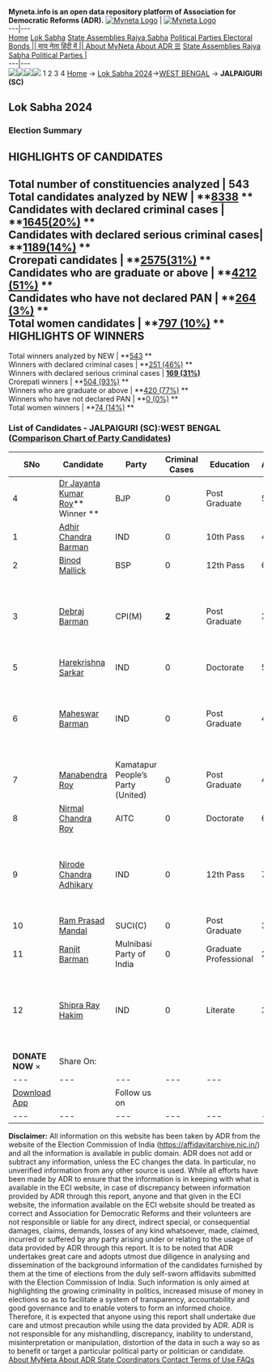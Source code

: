 **Myneta.info is an open data repository platform of Association for Democratic Reforms (ADR).**
[![Myneta Logo](https://www.myneta.info/lib/img/myneta-logo.png)](https://www.myneta.info/) | [![Myneta Logo](https://www.myneta.info/lib/img/adr-logo.png)](https://adrindia.org)  
---|---  
[Home](https://www.myneta.info/) [Lok Sabha](https://www.myneta.info/#ls "Lok Sabha") [ State Assemblies ](https://www.myneta.info/#sa "State Assemblies") [Rajya Sabha](https://www.myneta.info/#rs "Rajya Sabha") [Political Parties ](https://www.myneta.info/party "Political Parties") [ Electoral Bonds ](https://www.myneta.info/electoral_bonds "Electoral Bonds") [ || माय नेता हिंदी में || ](https://translate.google.co.in/translate?prev=hp&hl=en&js=y&u=www.myneta.info&sl=en&tl=hi&history_state0=) [ About MyNeta ](https://adrindia.org/content/about-myneta) [ About ADR ](https://adrindia.org/about-adr/who-we-are) [☰](javascript:void\(0\))
[ State Assemblies ](https://www.myneta.info/#sa "State Assemblies") [ Rajya Sabha ](https://www.myneta.info/#rs "Rajya Sabha") [ Political Parties ](https://www.myneta.info/party "Political Parties")
|   
---|---  
![](https://www.myneta.info/lib/img/banner/banner-1.png)![](https://www.myneta.info/lib/img/banner/banner-2.png)![](https://www.myneta.info/lib/img/banner/banner-3.png)![](https://www.myneta.info/lib/img/banner/banner-4.png)
1  2  3  4 
[Home](https://www.myneta.info/) → [Lok Sabha 2024](https://www.myneta.info/LokSabha2024/)→[WEST BENGAL](https://www.myneta.info/LokSabha2024/index.php?action=show_constituencies&state_id=36) → **JALPAIGURI (SC)**
### 
## Lok Sabha 2024
###  Election Summary 
HIGHLIGHTS OF CANDIDATES  
---  
Total number of constituencies analyzed |  543   
Total candidates analyzed by NEW | **[8338](https://www.myneta.info/LokSabha2024/index.php?action=summary&subAction=candidates_analyzed&sort=candidate#summary) **  
Candidates with declared criminal cases | **[1645(20%)](https://www.myneta.info/LokSabha2024/index.php?action=summary&subAction=crime&sort=candidate#summary) **  
Candidates with declared serious criminal cases| **[1189(14%)](https://www.myneta.info/LokSabha2024/index.php?action=summary&subAction=serious_crime&sort=candidate#summary) **  
Crorepati candidates | **[2575(31%)](https://www.myneta.info/LokSabha2024/index.php?action=summary&subAction=crorepati&sort=candidate#summary) **  
Candidates who are graduate or above | **[4212 (51%)](https://www.myneta.info/LokSabha2024/index.php?action=summary&subAction=education&sort=candidate#summary) **  
Candidates who have not declared PAN | **[264 (3%)](https://www.myneta.info/LokSabha2024/index.php?action=summary&subAction=without_pan&sort=candidate#summary) **  
Total women candidates | **[797 (10%)](https://www.myneta.info/LokSabha2024/index.php?action=summary&subAction=women_candidate&sort=candidate#summary) **  
HIGHLIGHTS OF WINNERS  
---  
Total winners analyzed by NEW | **[543](https://www.myneta.info/LokSabha2024/index.php?action=summary&subAction=winner_analyzed&sort=candidate#summary) **  
Winners with declared criminal cases | **[251 (46%)](https://www.myneta.info/LokSabha2024/index.php?action=summary&subAction=winner_crime&sort=candidate#summary) **  
Winners with declared serious criminal cases | **[169 (31%)](https://www.myneta.info/LokSabha2024/index.php?action=summary&subAction=winner_serious_crime&sort=candidate#summary)**  
Crorepati winners | **[504 (93%)](https://www.myneta.info/LokSabha2024/index.php?action=summary&subAction=winner_crorepati&sort=candidate#summary) **  
Winners who are graduate or above | **[420 (77%)](https://www.myneta.info/LokSabha2024/index.php?action=summary&subAction=winner_education&sort=candidate#summary) **  
Winners who have not declared PAN | **[0 (0%)](https://www.myneta.info/LokSabha2024/index.php?action=summary&subAction=winner_without_pan&sort=candidate#summary) **  
Total women winners | **[74 (14%)](https://www.myneta.info/LokSabha2024/index.php?action=summary&subAction=winner_women&sort=candidate#summary) **  
### List of Candidates - JALPAIGURI (SC):WEST BENGAL ([Comparison Chart of Party Candidates](https://www.myneta.info/LokSabha2024/comparisonchart.php?constituency_id=536))
SNo | Candidate| Party| Criminal Cases| Education| Age| Total Assets| Liabilities  
---|---|---|---|---|---|---|---  
4  | [Dr Jayanta Kumar Roy](https://www.myneta.info/LokSabha2024/candidate.php?candidate_id=970)** Winner ** | BJP | 0 | Post Graduate| 56 | Rs 1,93,56,558 ~ 1 Crore+ | Rs 56,196 ~ 56 Thou+  
1  | [Adhir Chandra Barman](https://www.myneta.info/LokSabha2024/candidate.php?candidate_id=971) | IND | 0 | 10th Pass| 44 | Rs 29,50,000 ~ 29 Lacs+ | Rs 0 ~   
2  | [Binod Mallick](https://www.myneta.info/LokSabha2024/candidate.php?candidate_id=4) | BSP | 0 | 12th Pass| 60 | Rs 14,57,532 ~ 14 Lacs+ | Rs 2,80,000 ~ 2 Lacs+  
3  | [Debraj Barman](https://www.myneta.info/LokSabha2024/candidate.php?candidate_id=31) | CPI(M) | **2** | Post Graduate| 36 | ![](https://myneta.info/image_v2.php?myneta_folder=LokSabha2024&candidate_id=31&col=ta) | ![](https://myneta.info/image_v2.php?myneta_folder=LokSabha2024&candidate_id=31&col=lia)  
5  | [Harekrishna Sarkar](https://www.myneta.info/LokSabha2024/candidate.php?candidate_id=967) | IND | 0 | Doctorate| 52 | Rs 1,03,14,213 ~ 1 Crore+ | Rs 40,97,600 ~ 40 Lacs+  
6  | [Maheswar Barman](https://www.myneta.info/LokSabha2024/candidate.php?candidate_id=966) | IND | 0 | Post Graduate| 46 | ![](https://myneta.info/image_v2.php?myneta_folder=LokSabha2024&candidate_id=966&col=ta) | ![](https://myneta.info/image_v2.php?myneta_folder=LokSabha2024&candidate_id=966&col=lia)  
7  | [Manabendra Roy](https://www.myneta.info/LokSabha2024/candidate.php?candidate_id=969) | Kamatapur People’s Party (United) | 0 | Post Graduate| 48 | Rs 54,02,104 ~ 54 Lacs+ | Rs 21,17,000 ~ 21 Lacs+  
8  | [Nirmal Chandra Roy](https://www.myneta.info/LokSabha2024/candidate.php?candidate_id=14) | AITC | 0 | Doctorate| 61 | Rs 2,07,48,401 ~ 2 Crore+ | Rs 6,44,664 ~ 6 Lacs+  
9  | [Nirode Chandra Adhikary](https://www.myneta.info/LokSabha2024/candidate.php?candidate_id=968) | IND | 0 | 12th Pass| 71 | ![](https://myneta.info/image_v2.php?myneta_folder=LokSabha2024&candidate_id=968&col=ta) | ![](https://myneta.info/image_v2.php?myneta_folder=LokSabha2024&candidate_id=968&col=lia)  
10  | [Ram Prasad Mandal](https://www.myneta.info/LokSabha2024/candidate.php?candidate_id=972) | SUCI(C) | 0 | Post Graduate| 38 | Rs 2,85,745 ~ 2 Lacs+ | Rs 4,82,200 ~ 4 Lacs+  
11  | [Ranjit Barman](https://www.myneta.info/LokSabha2024/candidate.php?candidate_id=965) | Mulnibasi Party of India | 0 | Graduate Professional| 27 | Rs 10,60,500 ~ 10 Lacs+ | Rs 0 ~   
12  | [Shipra Ray Hakim](https://www.myneta.info/LokSabha2024/candidate.php?candidate_id=964) | IND | 0 | Literate| 39 | ![](https://myneta.info/image_v2.php?myneta_folder=LokSabha2024&candidate_id=964&col=ta) | ![](https://myneta.info/image_v2.php?myneta_folder=LokSabha2024&candidate_id=964&col=lia)  
|  **DONATE NOW** × |  Share On:  | [](https://api.whatsapp.com/send?text=https%3A%2F%2Fmyneta.info%2Fpunjab2022%2Findex.php%3Faction%3Dshow_constituencies%26state_id%3D19) | [](https://www.facebook.com/sharer/sharer.php?u=https%3A%2F%2Fmyneta.info%2Fpunjab2022%2Findex.php%3Faction%3Dshow_constituencies%26state_id%3D19) | [](https://twitter.com/share?url=https%3A%2F%2Fmyneta.info%2Fpunjab2022%2Findex.php%3Faction%3Dshow_constituencies%26state_id%3D19)  
---|---|---|---|---  
| [ Download App ](https://play.google.com/store/apps/details?id=com.webrosoft.myneta1&pcampaignid=pcampaignidMKT-Other-global-all-co-prtnr-py-PartBadge-Mar2515-1) | [](https://play.google.com/store/apps/details?id=com.webrosoft.myneta1&pcampaignid=pcampaignidMKT-Other-global-all-co-prtnr-py-PartBadge-Mar2515-1) |  Follow us on  | [](https://www.facebook.com/adrindia.org/) | [](https://twitter.com/adrspeaks) | [](https://groups.google.com/g/national-election-watch?hl=en&pli=1) | [](https://www.instagram.com/adrspeaks/) | [](https://www.youtube.com/user/adrspeaks) | [](https://sharechat.com/profile/adrspeaks)  
---|---|---|---|---|---|---|---|---  
**Disclaimer:** All information on this website has been taken by ADR from the website of the Election Commission of India (https://affidavitarchive.nic.in/) and all the information is available in public domain. ADR does not add or subtract any information, unless the EC changes the data. In particular, no unverified information from any other source is used. While all efforts have been made by ADR to ensure that the information is in keeping with what is available in the ECI website, in case of discrepancy between information provided by ADR through this report, anyone and that given in the ECI website, the information available on the ECI website should be treated as correct and Association for Democratic Reforms and their volunteers are not responsible or liable for any direct, indirect special, or consequential damages, claims, demands, losses of any kind whatsoever, made, claimed, incurred or suffered by any party arising under or relating to the usage of data provided by ADR through this report. It is to be noted that ADR undertakes great care and adopts utmost due diligence in analysing and dissemination of the background information of the candidates furnished by them at the time of elections from the duly self-sworn affidavits submitted with the Election Commission of India. Such information is only aimed at highlighting the growing criminality in politics, increased misuse of money in elections so as to facilitate a system of transparency, accountability and good governance and to enable voters to form an informed choice. Therefore, it is expected that anyone using this report shall undertake due care and utmost precaution while using the data provided by ADR. ADR is not responsible for any mishandling, discrepancy, inability to understand, misinterpretation or manipulation, distortion of the data in such a way so as to benefit or target a particular political party or politician or candidate. 
[ About MyNeta ](https://adrindia.org/content/about-myneta) [ About ADR ](https://adrindia.org/about-adr/who-we-are) [ State Coordinators ](https://adrindia.org/about-adr/state-coordinators) [ Contact ](https://adrindia.org/contact-us) [ Terms of Use ](https://adrindia.org/content/adr-terms-use) [ FAQs ](https://adrindia.org/content/faqs)
